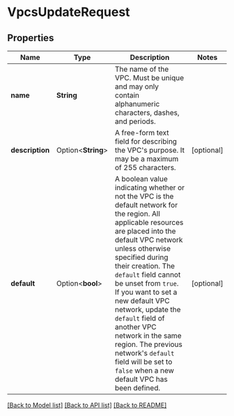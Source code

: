 # VpcsUpdateRequest

## Properties

Name | Type | Description | Notes
------------ | ------------- | ------------- | -------------
**name** | **String** | The name of the VPC. Must be unique and may only contain alphanumeric characters, dashes, and periods. | 
**description** | Option<**String**> | A free-form text field for describing the VPC's purpose. It may be a maximum of 255 characters. | [optional]
**default** | Option<**bool**> | A boolean value indicating whether or not the VPC is the default network for the region. All applicable resources are placed into the default VPC network unless otherwise specified during their creation. The `default` field cannot be unset from `true`. If you want to set a new default VPC network, update the `default` field of another VPC network in the same region. The previous network's `default` field will be set to `false` when a new default VPC has been defined. | [optional]

[[Back to Model list]](../README.md#documentation-for-models) [[Back to API list]](../README.md#documentation-for-api-endpoints) [[Back to README]](../README.md)


